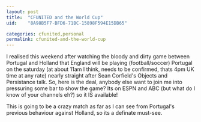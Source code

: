 ```yaml
---
layout: post
title:  "CFUNITED and the World Cup"
uid:	"8A98B5F7-BFD6-71BC-15898F594E15DB65"

categories: cfunited,personal
permalink: cfunited-and-the-world-cup
---
```

I realised this weekend after watching the bloody and dirty game between Portugal and Holland that England will be playing (football/soccer) Portugal on the saturday (at about 11am I think, needs to be confirmed, thats 4pm UK time at any rate) nearly straight after Sean Corfield's Objects and Persistance talk. So, here is the deal, anybody else want to join me into pressuring some bar to show the game? Its on ESPN and ABC (but what do I know of your channels eh?) so it IS available!

This is going to be a crazy match as far as I can see from Portugal's previous behaviour against Holland, so its a definate must-see.